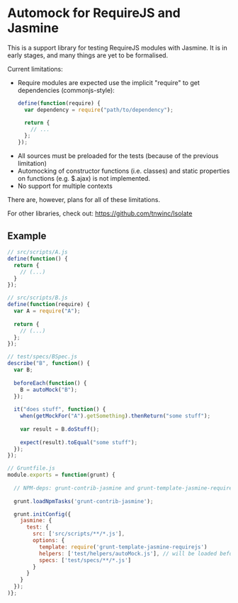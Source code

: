 Automock for RequireJS and Jasmine
==================================

This is a support library for testing RequireJS modules with Jasmine. It is in early stages, and many things are yet to be formalised.

Current limitations:
- Require modules are expected use the implicit "require" to get dependencies (commonjs-style): 
    ```javascript
    define(function(require) {
      var dependency = require("path/to/dependency");
  
      return {
        // ...
      };
    });
    ```
- All sources must be preloaded for the tests (because of the previous limitation)
- Automocking of constructor functions (i.e. classes) and static properties on functions (e.g. $.ajax) is not implemented.
- No support for multiple contexts

There are, however, plans for all of these limitations.

For other libraries, check out:
https://github.com/tnwinc/Isolate

Example
-------

```javascript
// src/scripts/A.js
define(function() {
  return {
    // (...)
  }
});

// src/scripts/B.js
define(function(require) {
  var A = require("A");
  
  return {
    // (...)
  };
});

// test/specs/BSpec.js
describe("B", function() {
  var B;
  
  beforeEach(function() {
    B = autoMock("B");
  });
  
  it("does stuff", function() {
    when(getMockFor("A").getSomething).thenReturn("some stuff");
    
    var result = B.doStuff();
    
    expect(result).toEqual("some stuff");
  });
});

// Gruntfile.js
module.exports = function(grunt) {
  
  // NPM-deps: grunt-contrib-jasmine and grunt-template-jasmine-requirejs
  
  grunt.loadNpmTasks('grunt-contrib-jasmine');

  grunt.initConfig({
    jasmine: {
      test: {
        src: ['src/scripts/**/*.js'],
        options: {
          template: require('grunt-template-jasmine-requirejs')
          helpers: ['test/helpers/autoMock.js'], // will be loaded before require.js when declared as a helper - this is important!
          specs: ['test/specs/**/*.js']
        }
      }
    }
  });
)};
```

